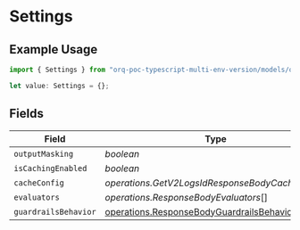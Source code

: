 # Settings

## Example Usage

```typescript
import { Settings } from "orq-poc-typescript-multi-env-version/models/operations";

let value: Settings = {};
```

## Fields

| Field                                                                                                  | Type                                                                                                   | Required                                                                                               | Description                                                                                            |
| ------------------------------------------------------------------------------------------------------ | ------------------------------------------------------------------------------------------------------ | ------------------------------------------------------------------------------------------------------ | ------------------------------------------------------------------------------------------------------ |
| `outputMasking`                                                                                        | *boolean*                                                                                              | :heavy_minus_sign:                                                                                     | N/A                                                                                                    |
| `isCachingEnabled`                                                                                     | *boolean*                                                                                              | :heavy_minus_sign:                                                                                     | N/A                                                                                                    |
| `cacheConfig`                                                                                          | *operations.GetV2LogsIdResponseBodyCacheConfig*                                                        | :heavy_minus_sign:                                                                                     | N/A                                                                                                    |
| `evaluators`                                                                                           | *operations.ResponseBodyEvaluators*[]                                                                  | :heavy_minus_sign:                                                                                     | N/A                                                                                                    |
| `guardrailsBehavior`                                                                                   | [operations.ResponseBodyGuardrailsBehavior](../../models/operations/responsebodyguardrailsbehavior.md) | :heavy_minus_sign:                                                                                     | N/A                                                                                                    |